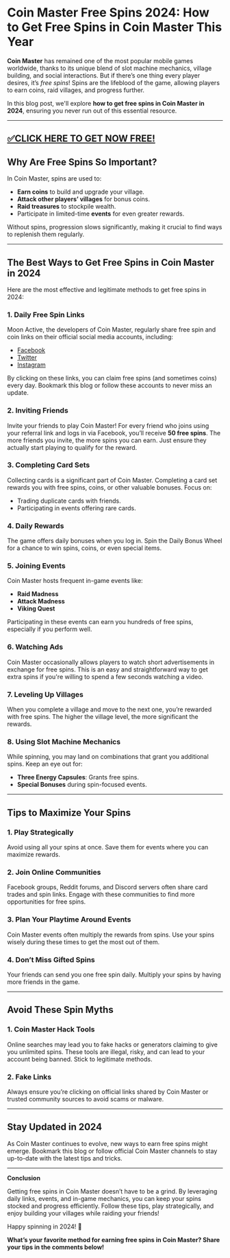 # Coin Master Free Spins 2024: How to Get Free Spins in Coin Master This Year

**Coin Master** has remained one of the most popular mobile games worldwide, thanks to its unique blend of slot machine mechanics, village building, and social interactions. But if there’s one thing every player desires, it’s *free spins*! Spins are the lifeblood of the game, allowing players to earn coins, raid villages, and progress further. 

In this blog post, we'll explore **how to get free spins in Coin Master in 2024**, ensuring you never run out of this essential resource.

--------------------------------------------
[✅CLICK HERE TO GET NOW FREE!](https://freeforyou.xyz/coinmaster/)
--------------------------------------------

## **Why Are Free Spins So Important?**

In Coin Master, spins are used to:
- **Earn coins** to build and upgrade your village.
- **Attack other players’ villages** for bonus coins.
- **Raid treasures** to stockpile wealth.
- Participate in limited-time **events** for even greater rewards.

Without spins, progression slows significantly, making it crucial to find ways to replenish them regularly.

---

## **The Best Ways to Get Free Spins in Coin Master in 2024**

Here are the most effective and legitimate methods to get free spins in 2024:

### 1. **Daily Free Spin Links**
Moon Active, the developers of Coin Master, regularly share free spin and coin links on their official social media accounts, including:
- [Facebook](https://www.facebook.com/coinmaster)
- [Twitter](https://twitter.com/coin_master)
- [Instagram](https://www.instagram.com/coinmasterofficial/)

By clicking on these links, you can claim free spins (and sometimes coins) every day. Bookmark this blog or follow these accounts to never miss an update.

### 2. **Inviting Friends**
Invite your friends to play Coin Master! For every friend who joins using your referral link and logs in via Facebook, you’ll receive **50 free spins**. The more friends you invite, the more spins you can earn. Just ensure they actually start playing to qualify for the reward.

### 3. **Completing Card Sets**
Collecting cards is a significant part of Coin Master. Completing a card set rewards you with free spins, coins, or other valuable bonuses. Focus on:
- Trading duplicate cards with friends.
- Participating in events offering rare cards.

### 4. **Daily Rewards**
The game offers daily bonuses when you log in. Spin the Daily Bonus Wheel for a chance to win spins, coins, or even special items.

### 5. **Joining Events**
Coin Master hosts frequent in-game events like:
- **Raid Madness**
- **Attack Madness**
- **Viking Quest**

Participating in these events can earn you hundreds of free spins, especially if you perform well.

### 6. **Watching Ads**
Coin Master occasionally allows players to watch short advertisements in exchange for free spins. This is an easy and straightforward way to get extra spins if you're willing to spend a few seconds watching a video.

### 7. **Leveling Up Villages**
When you complete a village and move to the next one, you’re rewarded with free spins. The higher the village level, the more significant the rewards.

### 8. **Using Slot Machine Mechanics**
While spinning, you may land on combinations that grant you additional spins. Keep an eye out for:
- **Three Energy Capsules**: Grants free spins.
- **Special Bonuses** during spin-focused events.

---

## **Tips to Maximize Your Spins**

### **1. Play Strategically**
Avoid using all your spins at once. Save them for events where you can maximize rewards.

### **2. Join Online Communities**
Facebook groups, Reddit forums, and Discord servers often share card trades and spin links. Engage with these communities to find more opportunities for free spins.

### **3. Plan Your Playtime Around Events**
Coin Master events often multiply the rewards from spins. Use your spins wisely during these times to get the most out of them.

### **4. Don’t Miss Gifted Spins**
Your friends can send you one free spin daily. Multiply your spins by having more friends in the game.

---

## **Avoid These Spin Myths**

### **1. Coin Master Hack Tools**
Online searches may lead you to fake hacks or generators claiming to give you unlimited spins. These tools are illegal, risky, and can lead to your account being banned. Stick to legitimate methods.

### **2. Fake Links**
Always ensure you’re clicking on official links shared by Coin Master or trusted community sources to avoid scams or malware.

---

## **Stay Updated in 2024**

As Coin Master continues to evolve, new ways to earn free spins might emerge. Bookmark this blog or follow official Coin Master channels to stay up-to-date with the latest tips and tricks.

---

**Conclusion**

Getting free spins in Coin Master doesn’t have to be a grind. By leveraging daily links, events, and in-game mechanics, you can keep your spins stocked and progress efficiently. Follow these tips, play strategically, and enjoy building your villages while raiding your friends!

Happy spinning in 2024! 🎰 

**What’s your favorite method for earning free spins in Coin Master? Share your tips in the comments below!**
